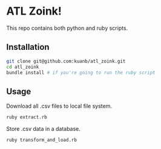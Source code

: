 # ATL Zoink!

This repo contains both python and ruby scripts.

## Installation

```` sh
git clone git@github.com:kuanb/atl_zoink.git
cd atl_zoink
bundle install # if you're going to run the ruby script
````

## Usage

Download all .csv files to local file system.

```` sh
ruby extract.rb
````

Store .csv data in a database.

```` sh
ruby transform_and_load.rb
````

